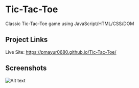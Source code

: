 # Tic-Tac-Toe
Classic Tic-Tac-Toe game using JavaScript/HTML/CSS/DOM
## Project Links
Live Site: https://pmayur0680.github.io/Tic-Tac-Toe/
## Screenshots
![Alt text](https://user-images.githubusercontent.com/101486770/179328643-d7e77b9d-07c6-419f-82b1-ac8835bff5ad.png?raw=true "Tic-Tac-Toe")
